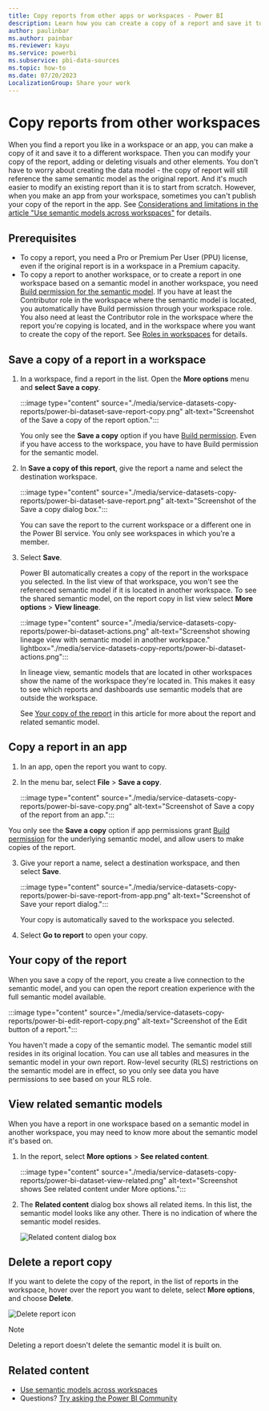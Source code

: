 ```yaml
---
title: Copy reports from other apps or workspaces - Power BI
description: Learn how you can create a copy of a report and save it to your own workspace.
author: paulinbar
ms.author: painbar
ms.reviewer: kayu
ms.service: powerbi
ms.subservice: pbi-data-sources
ms.topic: how-to
ms.date: 07/20/2023
LocalizationGroup: Share your work
---
```

# Copy reports from other workspaces

When you find a report you like in a workspace or an app, you can make a copy of it and save it to a different workspace. Then you can modify your copy of the report, adding or deleting visuals and other elements. You don't have to worry about creating the data model - the copy of report will still reference the same semantic model as the original report. And it's much easier to modify an existing report than it is to start from scratch. However, when you make an app from your workspace, sometimes you can't publish your copy of the report in the app. See [Considerations and limitations in the article "Use semantic models across workspaces"](service-datasets-across-workspaces.md#considerations-and-limitations) for details.

## Prerequisites

- To copy a report, you need a Pro or Premium Per User (PPU) license, even if the original report is in a workspace in a Premium capacity.
- To copy a report to another workspace, or to create a report in one workspace based on a semantic model in another workspace, you need [Build permission for the semantic model](service-datasets-build-permissions.md). If you have at least the Contributor role in the workspace where the semantic model is located, you automatically have Build permission through your workspace role. You also need at least the Contributor role in the workspace where the report you're copying is located, and in the workspace where you want to create the copy of the report. See [Roles in workspaces](../collaborate-share/service-roles-new-workspaces.md) for details.

## Save a copy of a report in a workspace

1. In a workspace, find a report in the list. Open the **More options** menu and **select Save a copy**.

    :::image type="content" source="./media/service-datasets-copy-reports/power-bi-dataset-save-report-copy.png" alt-text="Screenshot of the Save a copy of the report option.":::

    You only see the **Save a copy** option if you have [Build permission](service-datasets-build-permissions.md). Even if you have access to the workspace, you have to have Build permission for the semantic model.

3. In **Save a copy of this report**, give the report a name and select the destination workspace.

    :::image type="content" source="./media/service-datasets-copy-reports/power-bi-dataset-save-report.png" alt-text="Screenshot of the Save a copy dialog box.":::

    You can save the report to the current workspace or a different one in the Power BI service. You only see workspaces in which you're a member.
  
4. Select **Save**.

    Power BI automatically creates a copy of the report in the workspace you selected. In the list view of that workspace, you won't see the referenced semantic model if it is located in another workspace. To see the shared semantic model, on the report copy in list view select **More options** > **View lineage**. 

    :::image type="content" source="./media/service-datasets-copy-reports/power-bi-dataset-actions.png" alt-text="Screenshot showing lineage view with semantic model in another workspace." lightbox="./media/service-datasets-copy-reports/power-bi-dataset-actions.png":::

   In lineage view, semantic models that are located in other workspaces show the name of the workspace they're located in. This makes it easy to see which reports and dashboards use semantic models that are outside the workspace.

    See [Your copy of the report](#your-copy-of-the-report) in this article for more about the report and related semantic model.

## Copy a report in an app

1. In an app, open the report you want to copy.
2. In the menu bar, select **File** > **Save a copy**.

    :::image type="content" source="./media/service-datasets-copy-reports/power-bi-save-copy.png" alt-text="Screenshot of Save a copy of the report from an app.":::

You only see the **Save a copy** option if app permissions grant [Build permission](./service-datasets-build-permissions.md) for the underlying semantic model, and allow users to make copies of the report.

3. Give your report a name, select a destination workspace, and then select **Save**.

    :::image type="content" source="./media/service-datasets-copy-reports/power-bi-save-report-from-app.png" alt-text="Screenshot of Save your report dialog.":::

    Your copy is automatically saved to the workspace you selected.

4. Select **Go to report** to open your copy.

## Your copy of the report

When you save a copy of the report, you create a live connection to the semantic model, and you can open the report creation experience with the full semantic model available. 

:::image type="content" source="./media/service-datasets-copy-reports/power-bi-edit-report-copy.png" alt-text="Screenshot of the Edit button of a report.":::

You haven't made a copy of the semantic model. The semantic model still resides in its original location. You can use all tables and measures in the semantic model in your own report. Row-level security (RLS) restrictions on the semantic model are in effect, so you only see data you have permissions to see based on your RLS role.

## View related semantic models

When you have a report in one workspace based on a semantic model in another workspace, you may need to know more about the semantic model it's based on.

1. In the report, select **More options** > **See related content**.

    :::image type="content" source="./media/service-datasets-copy-reports/power-bi-dataset-view-related.png" alt-text="Screenshot shows See related content under More options.":::

1. The **Related content** dialog box shows all related items. In this list, the semantic model looks like any other. There is no indication of where the semantic model resides.
 
    ![Related content dialog box](media/service-datasets-copy-reports/power-bi-dataset-related.png)

## Delete a report copy

If you want to delete the copy of the report, in the list of reports in the workspace, hover over the report you want to delete, select **More options**, and choose **Delete**.

![Delete report icon](media/service-datasets-copy-reports/power-bi-datasets-delete-report.png)

> [!NOTE]
> Deleting a report doesn't delete the semantic model it is built on.

## Related content

- [Use semantic models across workspaces](service-datasets-across-workspaces.md)
- Questions? [Try asking the Power BI Community](https://community.powerbi.com/)
